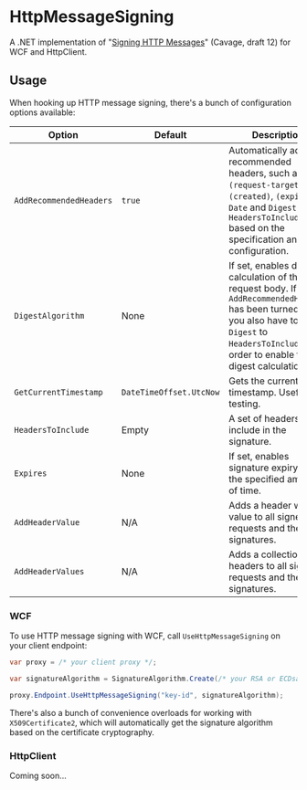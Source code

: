 # HttpMessageSigning

A .NET implementation of "[Signing HTTP Messages](https://datatracker.ietf.org/doc/html/draft-cavage-http-signatures-12)" (Cavage, draft 12) for WCF and HttpClient.

## Usage

When hooking up HTTP message signing, there's a bunch of configuration options available:

| Option | Default | Description |
|--------|-------------|---------|
| `AddRecommendedHeaders` | `true` | Automatically adds recommended headers, such as `(request-target)`, `(created)`, `(expires)`, `Date` and `Digest` to `HeadersToInclude` based on the specification and configuration. |
| `DigestAlgorithm` | None | If set, enables digest calculation of the request body. If `AddRecommendedHeaders` has been turned off, you also have to add `Digest` to `HeadersToInclude` in order to enable the digest calculation. |
| `GetCurrentTimestamp` | `DateTimeOffset.UtcNow` | Gets the current UTC timestamp. Useful for testing. |
| `HeadersToInclude` | Empty | A set of headers to include in the signature. |
| `Expires` | None | If set, enables signature expiry after the specified amount of time. |
| `AddHeaderValue` | N/A | Adds a header with a value to all signed requests and their signatures. |
| `AddHeaderValues` | N/A | Adds a collection of headers to all signed requests and their signatures. |

### WCF

To use HTTP message signing with WCF, call `UseHttpMessageSigning` on your client endpoint:

```csharp
var proxy = /* your client proxy */;

var signatureAlgorithm = SignatureAlgorithm.Create(/* your RSA or ECDsa algorithm */);

proxy.Endpoint.UseHttpMessageSigning("key-id", signatureAlgorithm);
```

There's also a bunch of convenience overloads for working with `X509Certificate2`, which will automatically
get the signature algorithm based on the certificate cryptography.

### HttpClient

Coming soon...
